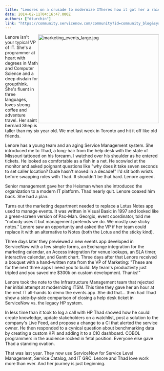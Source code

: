 ```yaml
---
title: "Lenores on a crusade to modernize ITheres how it got her a raise"
date: 2014-02-11T04:16:47.000Z
authors: ["dturchin"]
link: "https://community.servicenow.com/community?id=community_blog&sys_id=dbbc6e25dbd0dbc01dcaf3231f961969"
---
```

<p class="p1"><span class="s1"><img   alt="marketing_events_large.jpg" class="image-0 jive-image" height="290" src="c232200adb1457041dcaf3231f961937.iix" style="height: 289.5690072639225px; width: 396px; float: right;" width="396"/>Lenore isn't your typical </span>VP of IT. She's a programmer at heart with degrees in Math and Computer Science and a deep disdain for groupthink. She's fluent in three languages, loves strong coffee and adventure travel. Her saint bernard Shep is taller than my six year old. We met last week in Toronto and hit it off like old friends.</p><p class="p2"></p><p class="p3">Lenore has a young team and an aging Service Management system. She introduced me to Thad, a long-hair from the help desk with the state of Missouri tattooed on his forearm. I watched over his shoulder as he entered tickets. He looked as comfortable as a fish in a net. He scowled at the monitor and asked poignant questions like "why does it take seven seconds to set caller location? Dude hasn't moved in a decade!" <span class="s2">I'd slit both wrists before swapping roles with Thad. It shouldn't be that hard. Lenore agreed.</span></p><p class="p2"></p><p class="p3">Senior management gave her the Heisman when she introduced the organization to a modern IT platform. Thad nearly quit. Lenore coaxed him back. She had a plan.</p><p class="p2"></p><p class="p3">Turns out the marketing department needed to replace a Lotus Notes app used to manage events. It was written in Visual Basic in 1997 and looked like a green-screen version of Pac-Man. Georgio, event coordinator, told me "nobody uses it but management pretends we do. We mostly use sticky notes." Lenore saw an opportunity and asked the VP if her team could replace it with an alternative to Notes (both the Lotus and the sticky kind).</p><p class="p2"></p><p class="p3">Three days later they previewed a new events app developed in ServiceNow with a few simple forms, an Exchange integration for the marketing calendar, an Access integration for venue lookups, an SLA timer, interactive calendar, and Gantt chart. Three days after that Lenore received a bouquet with a hand-written note from the VP of Marketing: "These are for the next three apps I need you to build. My team's productivity just tripled and you saved me $300k on custom development. Thanks!"</p><p class="p2"></p><p class="p3">Lenore took the note to the Infrastructure Management team that rejected her initial attempt at modernizing ITSM. This time they gave her an hour at the next IT all-hands to demo the events app. She did that... then had Thad show a side-by-side comparison of closing a help desk ticket in ServiceNow vs. the legacy HP system.</p><p class="p2"></p><p class="p3">In less time than it took to log a call with HP Thad showed how he could create knowledge, update stakeholders on a watchlist, post a solution to the company's Live Feed, and propose a change to a CI that alerted the service owner. <span class="s2">He then responded to a cynical question about benchmarking data by creating a custom KPI and adding it to a CIO dashboard. COBOL programmers in the audience rocked in fetal position. Everyone else gave Thad a standing ovation.</span></p><p class="p2"></p><p class="p3">That was last year. They now use ServiceNow for Service Level Management, Service Catalog, and IT GRC. Lenore and Thad love work more than ever. And her journey is just beginning.</p>